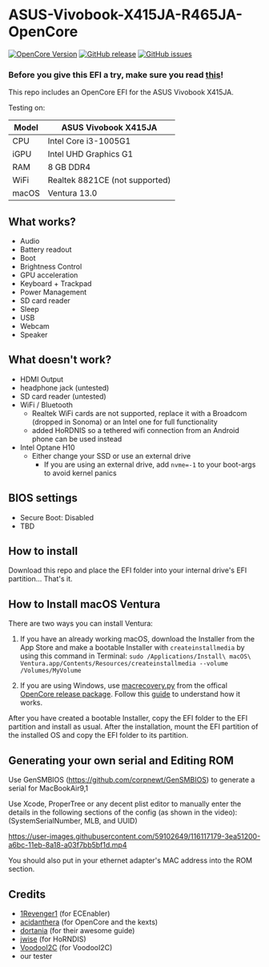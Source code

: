 # ASUS-Vivobook-X415JA-R465JA-OpenCore

[![OpenCore Version](https://img.shields.io/badge/OpenCore-0.8.5-green.svg)](https://github.com/SkyrilHD/Dell-E7250-Hackintosh/)
[![GitHub release](https://img.shields.io/github/tag/TECHNIKVERBOT/ASUS-Vivobook-X415JA-R465JA-OpenCore.svg)](https://github.com/TECHNIKVERBOT/ASUS-Vivobook-X415JA-R465JA-OpenCore/releases/)
[![GitHub issues](https://img.shields.io/github/issues/TECHNIKVERBOT/ASUS-Vivobook-X415JA-R465JA-OpenCore.svg)](https://github.com/TECHNIKVERBOT/ASUS-Vivobook-X415JA-R465JA-OpenCore/issues/)
 
### Before you give this EFI a try, make sure you read [this](#Generating-your-own-serial-and-Editing-ROM)!

This repo includes an OpenCore EFI for the ASUS Vivobook X415JA.

Testing on:

Model | ASUS Vivobook X415JA
------------- | ---------------
CPU | Intel Core i3-1005G1
iGPU | Intel UHD Graphics G1
RAM | 8 GB DDR4
WiFi | Realtek 8821CE (not supported)
macOS | Ventura 13.0

## What works?

- Audio
- Battery readout
- Boot
- Brightness Control
- GPU acceleration
- Keyboard + Trackpad
- Power Management
- SD card reader
- Sleep
- USB
- Webcam
- Speaker

## What doesn't work?

- HDMI Output
- headphone jack (untested)
- SD card reader (untested)
- WiFi / Bluetooth
    - Realtek WiFi cards are not supported, replace it with a Broadcom (dropped in Sonoma) or an Intel one for full functionality
    - added HoRDNIS so a tethered wifi connection from an Android phone can be used instead
- Intel Optane H10
    - Either change your SSD or use an external drive
        - If you are using an external drive, add `nvme=-1` to your boot-args to avoid kernel panics

## BIOS settings

- Secure Boot: Disabled
- TBD

## How to install

Download this repo and place the EFI folder into your internal drive's EFI partition... That's it.

## How to Install macOS Ventura

There are two ways you can install Ventura:

1. If you have an already working macOS, download the Installer from the App Store and make a bootable Installer with `createinstallmedia` by using this command in Terminal: `sudo /Applications/Install\ macOS\ Ventura.app/Contents/Resources/createinstallmedia --volume /Volumes/MyVolume`

2. If you are using Windows, use [macrecovery.py](https://github.com/acidanthera/OpenCorePkg/tree/master/Utilities/macrecovery) from the offical [OpenCore release package](https://github.com/acidanthera/OpenCorePkg/releases/). Follow this [guide](https://dortania.github.io/OpenCore-Install-Guide/installer-guide/winblows-install.html) to understand how it works.

After you have created a bootable Installer, copy the EFI folder to the EFI partition and install as usual. After the installation, mount the EFI partition of the installed OS and copy the EFI folder to its partition.

## Generating your own serial and Editing ROM

Use GenSMBIOS (https://github.com/corpnewt/GenSMBIOS) to generate a serial for MacBookAir9,1

Use Xcode, ProperTree or any decent plist editor to manually enter the details in the following sections of the config (as shown in the video): (SystemSerialNumber, MLB, and UUID)

https://user-images.githubusercontent.com/59102649/116117179-3ea51200-a6bc-11eb-8a18-a03f7bb5bf1d.mp4

You should also put in your ethernet adapter's MAC address into the ROM section.

## Credits

* [1Revenger1](https://github.com/1Revenger1) (for ECEnabler)
* [acidanthera](https://github.com/acidanthera) (for OpenCore and the kexts)
* [dortania](https://dortania.github.io/OpenCore-Install-Guide/) (for their awesome guide)
* [jwise](https://github.com/jwise) (for HoRNDIS)
* [VoodooI2C](https://github.com/VoodooI2C) (for VoodooI2C)
* our tester
